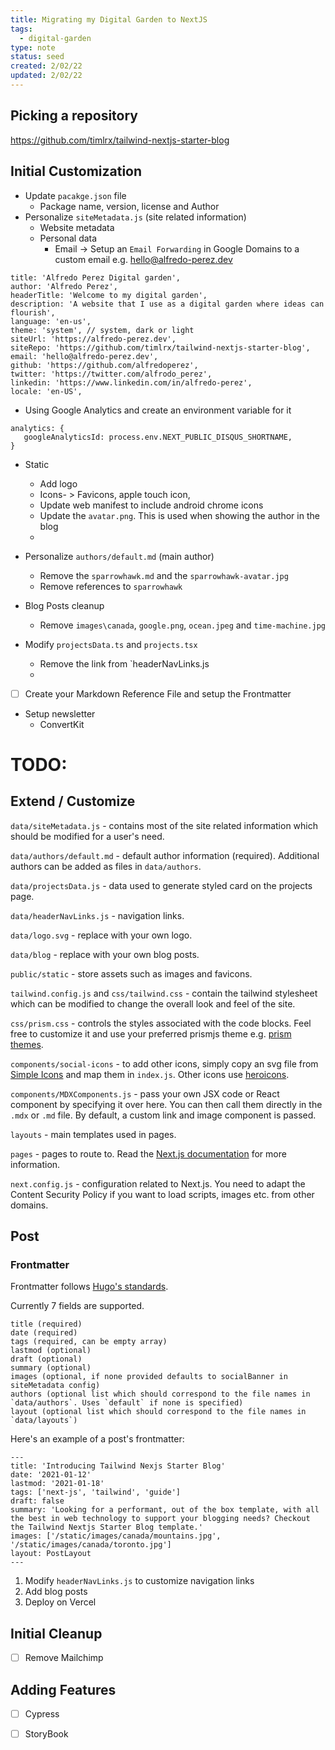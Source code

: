 ```yaml
---
title: Migrating my Digital Garden to NextJS
tags:
  - digital-garden
type: note
status: seed
created: 2/02/22
updated: 2/02/22
---
```


## Picking a repository

https://github.com/timlrx/tailwind-nextjs-starter-blog


## Initial Customization
- Update `pacakge.json` file
	- Package name, version, license and Author
-  Personalize `siteMetadata.js` (site related information)  
	-  Website metadata
	-  Personal data
		- Email -> Setup an `Email Forwarding` in Google Domains to a custom email e.g. hello@alfredo-perez.dev
```
title: 'Alfredo Perez Digital garden',  
author: 'Alfredo Perez',  
headerTitle: 'Welcome to my digital garden',  
description: 'A website that I use as a digital garden where ideas can flourish',  
language: 'en-us',  
theme: 'system', // system, dark or light  
siteUrl: 'https://alfredo-perez.dev',  
siteRepo: 'https://github.com/timlrx/tailwind-nextjs-starter-blog',  
email: 'hello@alfredo-perez.dev',  
github: 'https://github.com/alfredoperez',  
twitter: 'https://twitter.com/alfrodo_perez',  
linkedin: 'https://www.linkedin.com/in/alfredo-perez',  
locale: 'en-US',
 ```

- Using Google Analytics and create an environment variable for it
```
analytics: {
   googleAnalyticsId: process.env.NEXT_PUBLIC_DISQUS_SHORTNAME,
}
```

- Static
	- Add logo
	- Icons- > Favicons,  apple touch icon, 
	- Update web manifest to include android chrome icons
	- Update the `avatar.png`. This is used when showing the author in the blog
	-
- Personalize `authors/default.md` (main author)  
	- Remove the `sparrowhawk.md` and the `sparrowhawk-avatar.jpg`
	- Remove references to `sparrowhawk`
- Blog Posts cleanup
	- Remove `images\canada`, `google.png`, `ocean.jpeg` and `time-machine.jpg`
	
- Modify `projectsData.ts` and `projects.tsx`  
	- Remove the link from  `headerNavLinks.js
	-

-  [ ]  Create your Markdown Reference File and setup the Frontmatter
- Setup newsletter
	- ConvertKit




# TODO:
## Extend / Customize  
  
`data/siteMetadata.js` - contains most of the site related information which should be modified for a user's need.  
  
`data/authors/default.md` - default author information (required). Additional authors can be added as files in `data/authors`.  
  
`data/projectsData.js` - data used to generate styled card on the projects page.  
  
`data/headerNavLinks.js` - navigation links.  
  
`data/logo.svg` - replace with your own logo.  
  
`data/blog` - replace with your own blog posts.  
  
`public/static` - store assets such as images and favicons.  
  
`tailwind.config.js` and `css/tailwind.css` - contain the tailwind stylesheet which can be modified to change the overall look and feel of the site.  
  
`css/prism.css` - controls the styles associated with the code blocks. Feel free to customize it and use your preferred prismjs theme e.g. [prism themes](https://github.com/PrismJS/prism-themes).  
  
`components/social-icons` - to add other icons, simply copy an svg file from [Simple Icons](https://simpleicons.org/) and map them in `index.js`. Other icons use [heroicons](https://heroicons.com/).  
  
`components/MDXComponents.js` - pass your own JSX code or React component by specifying it over here. You can then call them directly in the `.mdx` or `.md` file. By default, a custom link and image component is passed.  
  
`layouts` - main templates used in pages.  
  
`pages` - pages to route to. Read the [Next.js documentation](https://nextjs.org/docs) for more information.  
  
`next.config.js` - configuration related to Next.js. You need to adapt the Content Security Policy if you want to load scripts, images etc. from other domains.  
  
## Post  
  
### Frontmatter  
  
Frontmatter follows [Hugo's standards](https://gohugo.io/content-management/front-matter/).  
  
Currently 7 fields are supported.  
  
```  
title (required)  
date (required)  
tags (required, can be empty array)  
lastmod (optional)  
draft (optional)  
summary (optional)  
images (optional, if none provided defaults to socialBanner in siteMetadata config)  
authors (optional list which should correspond to the file names in `data/authors`. Uses `default` if none is specified)  
layout (optional list which should correspond to the file names in `data/layouts`)  
```  
  
Here's an example of a post's frontmatter:  
  
```  
---  
title: 'Introducing Tailwind Nexjs Starter Blog'  
date: '2021-01-12'  
lastmod: '2021-01-18'  
tags: ['next-js', 'tailwind', 'guide']  
draft: false  
summary: 'Looking for a performant, out of the box template, with all the best in web technology to support your blogging needs? Checkout the Tailwind Nextjs Starter Blog template.'  
images: ['/static/images/canada/mountains.jpg', '/static/images/canada/toronto.jpg']  
layout: PostLayout  
---  
```




1. Modify `headerNavLinks.js` to customize navigation links  
2. Add blog posts  
3. Deploy on Vercel

 ## Initial Cleanup
- [ ]  Remove Mailchimp


##  Adding Features
- [ ] Cypress
- [ ]  StoryBook



